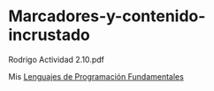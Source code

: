# Marcadores-y-contenido-incrustado
Rodrigo Actividad 2.10.pdf

Mis [Lenguajes de Programación Fundamentales]([http://127.0.0.1:5500/Marcadores%20favoritos.html](http://127.0.0.1:5500/Formulario_de_Registro.html)](http://127.0.0.1:5500/Tablas.html)](http://127.0.0.1:5500/html/Marcadores%20y%20contenido%20incrustado.html#C)](http://127.0.0.1:5500/html/Marcadores%20y%20contenido%20incrustado.html))
